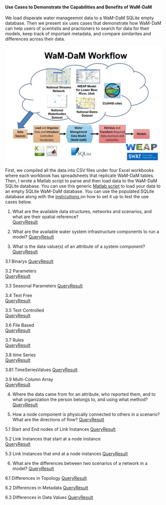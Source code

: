 #### Use Cases to Demonstrate the Capabilities and Benefits of WaM-DaM

We load disperate water manageemnt data to a WaM-DaM SQLite empty database. Then we present six uses cases that demonstrate how WaM-DaM can help users of scentistis and practioners to search for data for their models, keep track of important metadata, and compare similarites and differences across their data.

![](https://github.com/amabdallah/WaM-DaM/blob/master/Files/Figures/WaM-DaM_workflowExample.JPG)

First, we compiled all the data into CSV files under four Excel workbooks where each workbook has spreadsheets that replicate WaM-DaM tables. Then, I wrote a Matlab script to parse and then load data to the WaM-DaM SQLite database. You can use this generic [Matlab script](https://github.com/amabdallah/WaM-DaM/blob/master/Files/MatlabScript/AutomateLoadingDataToWaMDaM.m) to load your data to an empty SQLite WaM-DaM database. You can use the populated SQLite database along with the  <a href="https://github.com/amabdallah/WaM-DaM/blob/master/docs/SQLite_Instructions.md" target="_blank"> instrcutions </a> on how to set it up to test the use cases below. 

  
1. What are the available data structures, networks and scenarios, and what are their spatial reference?    
[Query]()[Result]()  

2.	What are the available water system infrastructure components to run a model? 
[Query]()[Result]()  

3.	What is the data value(s) of an attribute of a system component?
[Query]()[Result]()  

3.1 Binarys
[Query]()[Result]()  

3.2 Parameters  
[Query]()[Result]() 

3.3 Seasonal Parameters 
[Query]()[Result]()  

3.4 Text Free  
[Query]()[Result]()  

3.5 Text Controlled    
[Query]()[Result]()    

3.6 File Based  
[Query]()[Result]()  

3.7 Rules  
[Query]()[Result]()    

3.8 time Series    
[Query]()[Result]()  

3.81 TimeSeriesValues
[Query]()[Result]()  

3.9 Multi-Column Array    
[Query]()[Result]()  
  
4.	Where the data came from for an attribute, who reported them, and to what organization the person belongs to, and using what method?   
[Query]()[Result]()  

5. How a node component is physically connected to others in a scenario? What are the directions of flow? 
[Query]()[Result]()  

5.1 Start and End nodes of Link Instances 
[Query]()[Result]()  

5.2 Link Instances that start at a node instance  
[Query]()[Result]()  

5.3 Link Instances that end at a node instances 
[Query]()[Result]()  

6. What are the differences between two scenarios of a network in a model? 
[Query]()[Result]()  

6.1 Differences in Topology 
[Query]()[Result]()  

6.2 Differences in Metadata
[Query]()[Result]()  

6.3 Differences in Data Values 
[Query]()[Result]()  

